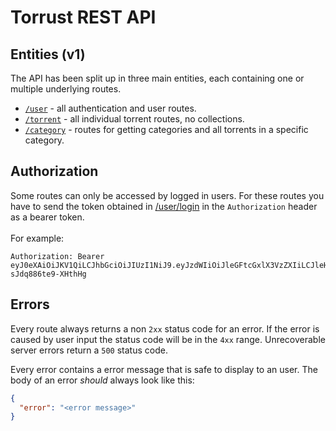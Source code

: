 # Torrust REST API

## Entities (v1)
The API has been split up in three main entities, each containing one or multiple underlying routes.
- [`/user`](USER_API.md) - all authentication and user routes.
- [`/torrent`](USER_API.md) - all individual torrent routes, no collections.
- [`/category`](USER_API.md) - routes for getting categories and all torrents in a specific category.

## Authorization
Some routes can only be accessed by logged in users.
For these routes you have to send the token obtained in [/user/login](USER_API.md#login) in the `Authorization` header as a bearer token.
<br><br>
For example:
```http
Authorization: Bearer eyJ0eXAiOiJKV1QiLCJhbGciOiJIUzI1NiJ9.eyJzdWIiOiJleGFtcGxlX3VzZXIiLCJleHAiOjE2MzIyNTQxNjZ9.kyugZXiR88q4n6Ze44HonazDp-sJdq886te9-XHthHg
```

<a id="errors"></a>
## Errors
Every route always returns a non `2xx` status code for an error.
If the error is caused by user input the status code will be in the `4xx` range.
Unrecoverable server errors return a `500` status code.

Every error contains a error message that is safe to display to an user.
The body of an error _should_ always look like this:
```json
{
  "error": "<error message>"
}
```